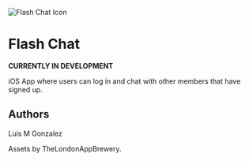 ![Flash Chat Icon](https://dl.dropboxusercontent.com/s/x4nq6hhhr6my4so/Flash%20Chat%20Icon-60%402x.png?dl=0)

# Flash Chat

**CURRENTLY IN DEVELOPMENT**

iOS App where users can log in and chat with other members that have signed up.

## Authors

Luis M Gonzalez

Assets by TheLondonAppBrewery.
